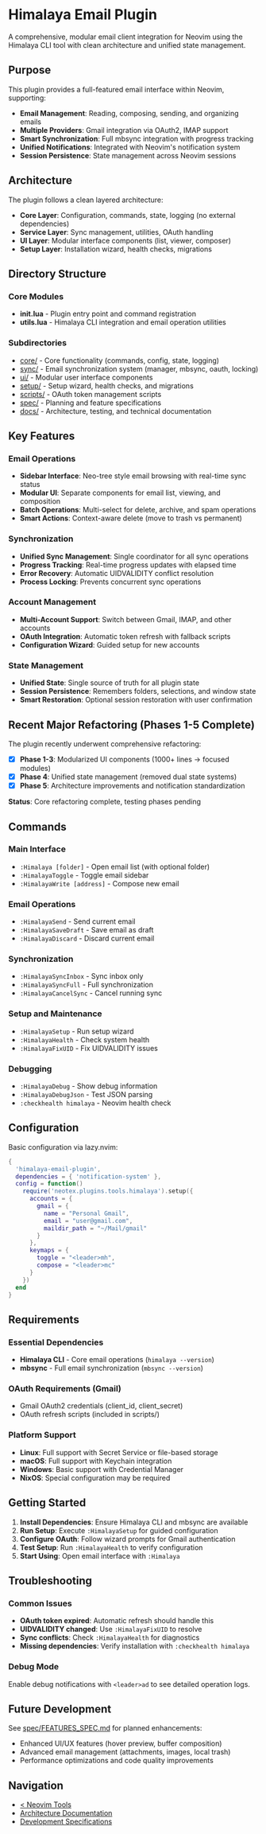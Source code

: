 # Himalaya Email Plugin

A comprehensive, modular email client integration for Neovim using the Himalaya CLI tool with clean architecture and unified state management.

## Purpose

This plugin provides a full-featured email interface within Neovim, supporting:
- **Email Management**: Reading, composing, sending, and organizing emails
- **Multiple Providers**: Gmail integration via OAuth2, IMAP support
- **Smart Synchronization**: Full mbsync integration with progress tracking
- **Unified Notifications**: Integrated with Neovim's notification system
- **Session Persistence**: State management across Neovim sessions

## Architecture

The plugin follows a clean layered architecture:
- **Core Layer**: Configuration, commands, state, logging (no external dependencies)
- **Service Layer**: Sync management, utilities, OAuth handling
- **UI Layer**: Modular interface components (list, viewer, composer)
- **Setup Layer**: Installation wizard, health checks, migrations

## Directory Structure

### Core Modules
- **init.lua** - Plugin entry point and command registration
- **utils.lua** - Himalaya CLI integration and email operation utilities

### Subdirectories

- [core/](core/README.md) - Core functionality (commands, config, state, logging)
- [sync/](sync/README.md) - Email synchronization system (manager, mbsync, oauth, locking)
- [ui/](ui/README.md) - Modular user interface components 
- [setup/](setup/README.md) - Setup wizard, health checks, and migrations
- [scripts/](scripts/README.md) - OAuth token management scripts
- [spec/](spec/README.md) - Planning and feature specifications
- [docs/](docs/README.md) - Architecture, testing, and technical documentation

## Key Features

### Email Operations
- **Sidebar Interface**: Neo-tree style email browsing with real-time sync status
- **Modular UI**: Separate components for email list, viewing, and composition
- **Batch Operations**: Multi-select for delete, archive, and spam operations
- **Smart Actions**: Context-aware delete (move to trash vs permanent)

### Synchronization
- **Unified Sync Management**: Single coordinator for all sync operations
- **Progress Tracking**: Real-time progress updates with elapsed time
- **Error Recovery**: Automatic UIDVALIDITY conflict resolution
- **Process Locking**: Prevents concurrent sync operations

### Account Management
- **Multi-Account Support**: Switch between Gmail, IMAP, and other accounts
- **OAuth Integration**: Automatic token refresh with fallback scripts
- **Configuration Wizard**: Guided setup for new accounts

### State Management
- **Unified State**: Single source of truth for all plugin state
- **Session Persistence**: Remembers folders, selections, and window state
- **Smart Restoration**: Optional session restoration with user confirmation

## Recent Major Refactoring (Phases 1-5 Complete)

The plugin recently underwent comprehensive refactoring:
- [x] **Phase 1-3**: Modularized UI components (1000+ lines -> focused modules)
- [x] **Phase 4**: Unified state management (removed dual state systems)
- [x] **Phase 5**: Architecture improvements and notification standardization

**Status**: Core refactoring complete, testing phases pending

## Commands

### Main Interface
- `:Himalaya [folder]` - Open email list (with optional folder)
- `:HimalayaToggle` - Toggle email sidebar
- `:HimalayaWrite [address]` - Compose new email

### Email Operations  
- `:HimalayaSend` - Send current email
- `:HimalayaSaveDraft` - Save email as draft
- `:HimalayaDiscard` - Discard current email

### Synchronization
- `:HimalayaSyncInbox` - Sync inbox only  
- `:HimalayaSyncFull` - Full synchronization
- `:HimalayaCancelSync` - Cancel running sync

### Setup and Maintenance
- `:HimalayaSetup` - Run setup wizard
- `:HimalayaHealth` - Check system health
- `:HimalayaFixUID` - Fix UIDVALIDITY issues

### Debugging
- `:HimalayaDebug` - Show debug information
- `:HimalayaDebugJson` - Test JSON parsing
- `:checkhealth himalaya` - Neovim health check

<!-- TODO: Add command auto-completion for folders and accounts -->
<!-- TODO: Implement command help system with usage examples -->

## Configuration

Basic configuration via lazy.nvim:

```lua
{
  'himalaya-email-plugin',
  dependencies = { 'notification-system' },
  config = function()
    require('neotex.plugins.tools.himalaya').setup({
      accounts = {
        gmail = {
          name = "Personal Gmail",
          email = "user@gmail.com",
          maildir_path = "~/Mail/gmail"
        }
      },
      keymaps = {
        toggle = "<leader>mh",
        compose = "<leader>mc"
      }
    })
  end
}
```

## Requirements

### Essential Dependencies
- **Himalaya CLI** - Core email operations (`himalaya --version`)
- **mbsync** - Full email synchronization (`mbsync --version`)

### OAuth Requirements (Gmail)
- Gmail OAuth2 credentials (client_id, client_secret)
- OAuth refresh scripts (included in scripts/)

### Platform Support
- **Linux**: Full support with Secret Service or file-based storage
- **macOS**: Full support with Keychain integration
- **Windows**: Basic support with Credential Manager
- **NixOS**: Special configuration may be required

<!-- TODO: Add installation verification script -->
<!-- TODO: Create platform-specific setup guides -->

## Getting Started

1. **Install Dependencies**: Ensure Himalaya CLI and mbsync are available
2. **Run Setup**: Execute `:HimalayaSetup` for guided configuration
3. **Configure OAuth**: Follow wizard prompts for Gmail authentication
4. **Test Setup**: Run `:HimalayaHealth` to verify configuration
5. **Start Using**: Open email interface with `:Himalaya`

## Troubleshooting

### Common Issues
- **OAuth token expired**: Automatic refresh should handle this
- **UIDVALIDITY changed**: Use `:HimalayaFixUID` to resolve
- **Sync conflicts**: Check `:HimalayaHealth` for diagnostics
- **Missing dependencies**: Verify installation with `:checkhealth himalaya`

### Debug Mode
Enable debug notifications with `<leader>ad` to see detailed operation logs.

## Future Development

See [spec/FEATURES_SPEC.md](spec/FEATURES_SPEC.md) for planned enhancements:
- Enhanced UI/UX features (hover preview, buffer composition)
- Advanced email management (attachments, images, local trash)
- Performance optimizations and code quality improvements

## Navigation
- [< Neovim Tools](../README.md)
- [Architecture Documentation](docs/ARCHITECTURE.md)
- [Development Specifications](spec/README.md)